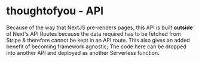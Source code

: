 # thoughtofyou - API

Because of the way that NextJS pre-renders pages, this API is built **outside** of Next's API Routes because the data required has to be fetched from Stripe & therefore cannot be kept in an API route.
This also gives an added benefit of becoming framework agnostic; The code here can be dropped into another API and deployed as another Serverless function.
